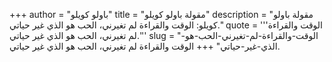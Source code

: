 +++
author = "باولو كويلو"
title = "مقولة باولو كويلو"
description = "مقولة باولو كويلو: الوقت والقراءة لم تغيرني، الحب هو الذي غير حياتي."
quote = '''الوقت والقراءة لم تغيرني، الحب هو الذي غير حياتي.''' 
slug = "الوقت-والقراءة-لم-تغيرني-الحب-هو-الذي-غير-حياتي"
+++
الوقت والقراءة لم تغيرني، الحب هو الذي غير حياتي.
